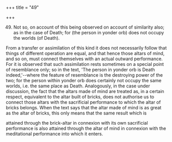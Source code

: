 +++
title = "49"

+++


49. Not so, on account of this being observed on account of similarity also; as in the case of Death; for (the person in yonder orb) does not occupy the worlds (of Death).

From a transfer or assimilation of this kind it does not necessarily follow that things of different operation are equal, and that hence those altars of mind, and so on, must connect themselves with an actual outward performance. For it is observed that such assimilation rests sometimes on a special point of resemblance only; so in the text, 'The person in yonder orb is Death indeed,'--where the feature of resemblance is the destroying power of the two; for the person within yonder orb does certainly not occupy the same worlds, i.e. the same place as Death. Analogously, in the case under discussion, the fact that the altars made of mind are treated as, in a certain respect, equivalent to the altar built of bricks, does not authorise us to connect those altars with the sacrificial performance to which the altar of bricks belongs. When the text says that the altar made of mind is as great as the altar of bricks, this only means that the same result which is

attained through the brick-altar in connexion with its own sacrificial performance is also attained through the altar of mind in connexion with the meditational performance into which it enters.

